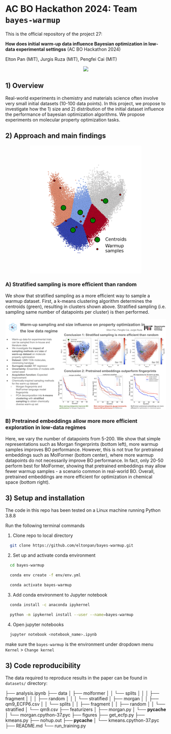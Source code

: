 # AC BO Hackathon 2024: Team `bayes-warmup`

This is the official repository of the project 27:

**How does initial warm-up data influence Bayesian optimization in low-data experimental settingss**  (AC BO Hackathon 2024)

Elton Pan (MIT), Jurgis Ruza (MIT), Pengfei Cai (MIT)

<p align="center">
  <img src="/figures/bo_trajectory.gif" width="400"/> 
</p>

## 1) Overview

Real-world experiments in chemistry and materials science often involve very small initial datasets (10-100 data points). In this project, we propose to investigate how the 1) size and 2) distribution of the initial dataset influence the performance of bayesian optimization algorithms. We propose experiments on molecular property optimization tasks.

## 2) Approach and main findings

<p align="center">
<img src="/figures/stratified.png" width="350"/> 
</p>

### A) Stratified sampling is more efficient than random
We show that stratified sampling as a more efficient way to sample a warmup dataset. First, a k-means clustering algorithm determines the centroids (green), resulting in clusters shown above. Stratified sampling (i.e. sampling same number of datapoints per cluster) is then performed.


<p align="center">
  <img src="/figures/bo_poster.png" width="700"/> 
</p>

### B) Pretrained embeddings allow more more efficient exploration in low-data regimes
Here, we vary the number of datapoints from 5-200. We show that simple representations such as Morgan fingerprints (bottom left), more warmup samples improves BO performance. However, this is not true for pretrained embeddings such as MolFormer (bottom center), where more warmup datapoints do not necessarily improve BO performance. In fact, only 20-50 perform best for MolFormer, showing that pretrained embeddings may allow fewer warmup samples - a scenario common in real-world BO. Overall, pretrained embeddings are more efficient for optimization in chemical space (bottom right).






## 3) Setup and installation

The code in this repo has been tested on a Linux machine running Python 3.8.8

Run the following terminal commands 

1. Clone repo to local directory

```bash
  git clone https://github.com/eltonpan/bayes-warmup.git
```

2. Set up and activate conda environment
```bash
  cd bayes-warmup
```
```bash
  conda env create -f env/env.yml
```
```bash
  conda activate bayes-warmup
```

3. Add conda environment to Jupyter notebook
```bash
  conda install -c anaconda ipykernel
```
```bash
  python -m ipykernel install --user --name=bayes-warmup
```

4. Open jupyter notebooks
```bash
  jupyter notebook <notebook_name>.ipynb
```

make sure the `bayes-warmup` is the environment under dropdown menu `Kernel` > `Change kernel`

## 3) Code reproducibility

The data required to reproduce results in the paper can be found in `datasets/` directory:

├── analysis.ipynb
├── data
│   ├── molformer
│   │   └── splits
│   │   │   ├── fragment
│   │   │   ├── random
│   │   │   └── stratified
│   ├── morgan
│   │   ├── qm9_ECFP6.csv
│   │   └── splits
│   │       ├── fragment
│   │       ├── random
│   │       └── stratified
│   └── qm9.csv
├── featurizers
│   ├── morgan.py
│   └── __pycache__
│       └── morgan.cpython-37.pyc
├── figures
├── get_ecfp.py
├── kmeans.py
├── nohup.out
├── __pycache__
│   └── kmeans.cpython-37.pyc
├── README.md
└── run_training.py
